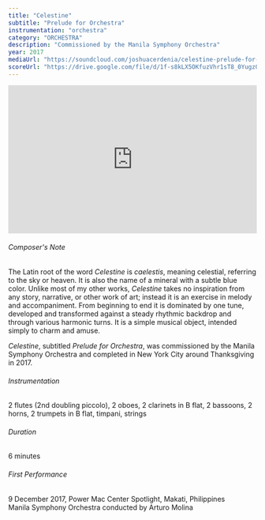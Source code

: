```yaml
---
title: "Celestine"
subtitle: "Prelude for Orchestra"
instrumentation: "orchestra"
category: "ORCHESTRA"
description: "Commissioned by the Manila Symphony Orchestra"
year: 2017
mediaUrl: "https://soundcloud.com/joshuacerdenia/celestine-prelude-for-orchestramock-up"
scoreUrl: "https://drive.google.com/file/d/1f-s8kLX5OKfuzVhr1sT8_0Yugz0GYHzx/view?usp=sharing"
---
```


<iframe class="mb-3" class="mb-3" width="100%" height="300" scrolling="no" frameborder="no" allow="autoplay" src="https://w.soundcloud.com/player/?url=https%3A//api.soundcloud.com/tracks/1218093154&color=%234a4a4a&auto_play=false&hide_related=false&show_comments=true&show_user=true&show_reposts=false&show_teaser=true&visual=true"></iframe>

###### Composer's Note

The Latin root of the word _Celestine_ is _caelestis_, meaning celestial, referring to the sky or heaven. It is also the name of a mineral with a subtle blue color. Unlike most of my other works, _Celestine_ takes no inspiration from any story, narrative, or other work of art; instead it is an exercise in melody and accompaniment. From beginning to end it is dominated by one tune, developed and transformed against a steady rhythmic backdrop and through various harmonic turns. It is a simple musical object, intended simply to charm and amuse.

_Celestine_, subtitled _Prelude for Orchestra_, was commissioned by the Manila Symphony Orchestra and completed in New York City around Thanksgiving in 2017.

###### Instrumentation

2 flutes (2nd doubling piccolo), 2 oboes, 2 clarinets in B flat, 2 bassoons, 2 horns, 2 trumpets in B flat, timpani, strings

###### Duration

6 minutes

###### First Performance

9 December 2017, Power Mac Center Spotlight, Makati, Philippines\
Manila Symphony Orchestra conducted by Arturo Molina